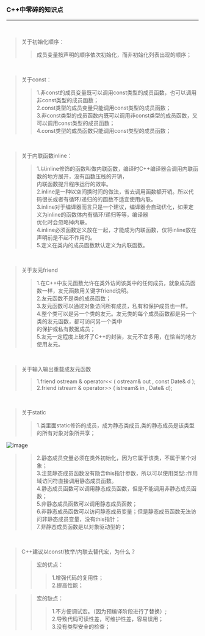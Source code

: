 ### C++中零碎的知识点

-----------------------------------------

<br>

>关于初始化顺序： <br>
>> 成员变量按声明的顺序依次初始化，而非初始化列表出现的顺序；

<br>


>关于const： <br>
>> 1.非const的成员变量既可以调用const类型的成员函数，也可以调用非const类型的成员函数； <br>
>> 2.const类型的成员变量只能调用const类型的成员函数； <br>
>> 3.非const类型的成员函数内既可以调用非const类型的成员函数，又可以调用const类型的成员函数； <br>
>> 4.const类型的成员函数只能调用const类型的成员函数； <br>

<br>

>关于内联函数inline： <br>
>> 1.以inline修饰的函数叫做内联函数，编译时C++编译器会调用内联函数的地方展开，没有函数压栈的开销， <br>
>> 内联函数提升程序运行的效率。 <br>
>> 2.inline是一种以空间换时间的做法，省去调用函数额开销。所以代码很长或者有循环/递归的的函数不适宜使用内联。 <br>
>> 3.inline对于编译器而言只是一个建议，编译器会自动优化，如果定义为inline的函数体内有循环/递归等等，编译器 <br>
>> 优化时会忽略掉内联。 <br>
>> 4.inline必须函数定义放在一起，才能成为内联函数，仅将inline放在声明前是不起不作用的。 <br>
>> 5.定义在类内的成员函数默认定义为内联函数。 <br>

<br>

>关于友元friend <br>
>> 1.在C++中友元函数允许在类外访问该类中的任何成员，就象成员函数一样，友元函数用关键字friend说明。 <br>
>> 2.友元函数不是类的成员函数； <br>
>> 3.友元函数可以通过对象访问所有成员，私有和保护成员也一样。 <br>
>> 4.整个类可以是另一个类的友元。友元类的每个成员函数都是另一个类的友元函数，都可访问另一个类中 <br>
>> 的保护或私有数据成员； <br>
>> 5.友元一定程度上破坏了C++的封装，友元不宜多用，在恰当的地方使用友元。 <br>

<br>

>关于输入输出重载成友元函数 <br>
>> 1.friend ostream & operator<< ( ostream& out , const Date& d ); <br>
>> 2.friend istream & operator>> ( istream& in , Date& d); <br>

<br>

>关于static <br>
>> 1.类里面static修饰的成员，成为静态类成员,类的静态成员是该类型的所有对象对象所共享； <br>

![image](http://hbimg.b0.upaiyun.com/d23133283988b82094ceb9bcafe2d32f88b9054146d0-s7zAg1_fw658)

>> 2.静态成员变量必须在类外初始化，因为它属于该类，不属于某个对象； <br>
>> 3.注意静态成员函数没有隐含this指针参数，所以可以使用类型::作用域访问符直接调用静态成员函数。 <br>
>> 4.静态成员函数可以调用静态成员函数，但是不能调用非静态成员函数； <br>
>> 5.非静态成员函数可以调用静态成员函数； <br>
>> 6.非静态成员函数可以访问静态成员变量；但是静态成员函数无法访问非静态成员变量，没有this指针； <br>
>> 7.非静态成员函数是以对象驱动型的； <br>

<br>

>C++建议以const/枚举/内联去替代宏，为什么？ <br>
>>宏的优点：
>>> 1.增强代码的复用性； <br>
>>> 2.提高性能； <br>


>>宏的缺点：
>>> 1.不方便调试宏。（因为预编译阶段进行了替换）; <br>
>>> 2.导致代码可读性差，可维护性差，容易误用； <br>
>>> 3.没有类型安全的检查； <br>

<br>
<br>










